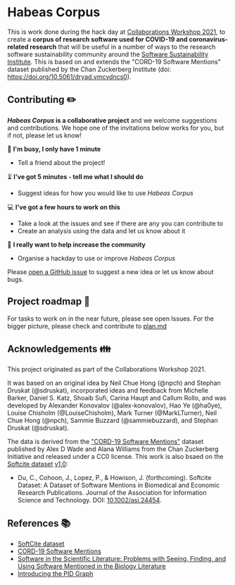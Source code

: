# Habeas Corpus

This is work done during the hack day at [Collaborations Workshop 2021](https://www.software.ac.uk/cw21), to create a **corpus of research software used for COVID-19 and coronavirus-related research** that will be useful in a number of ways to the research software sustainability community around the [Software Sustainability Institute](https://www.software.ac.uk/). This is based on and extends the "CORD-19 Software Mentions" dataset published by the Chan Zuckerberg Institute (doi: https://doi.org/10.5061/dryad.vmcvdncs0).

## Contributing :pencil2:

**_Habeas Corpus_ is a collaborative project** and we welcome suggestions and contributions. We hope one of the invitations below works for you, but if not, please let us know!

:running: **I'm busy, I only have 1 minute**
- Tell a friend about the project!

:hourglass_flowing_sand: **I've got 5 minutes - tell me what I should do**
- Suggest ideas for how you would like to use _Habeas Corpus_

:computer: **I've got a few hours to work on this**
- Take a look at the issues and see if there are any you can contribute to
- Create an analysis using the data and let us know about it

:tada: **I really want to help increase the community**
- Organise a hackday to use or improve _Habeas Corpus_

Please [open a GitHub issue](https://github.com/softwaresaved/habeas-corpus/issues) to suggest a new idea or let us know about bugs.

## Project roadmap :checkered_flag:
For tasks to work on in the near future, please see open Issues. 
For the bigger picture, please check and contribute to [plan.md](docs/plan.md)

## Acknowledgements :family:

This project originated as part of the Collaborations Workshop 2021.

It was based on an original idea by Neil Chue Hong (@npch) and Stephan Druskat (@sdruskat), incorporated ideas and feedback from Michelle Barker, Daniel S. Katz, Shoaib Sufi, Carina Haupt and Callum Rollo, and was developed by Alexander Konovalov (@alex-konovalov), Hao Ye (@ha0ye), Louise Chisholm (@LouiseChisholm), Mark Turner (@MarkLTurner), Neil Chue Hong (@npch), Sammie Buzzard (@sammiebuzzard), and Stephan Druskat (@sdruskat).

The data is derived from the ["CORD-19 Software Mentions"](https://datadryad.org/stash/dataset/doi:10.5061/dryad.vmcvdncs0) dataset published by Alex D Wade and Alana Williams from the Chan Zuckerberg Initiative and released under a CC0 license. 
This work is also bsaed on the [Softcite dataset](https://github.com/howisonlab/softcite-dataset) [v1.0](https://github.com/howisonlab/softcite-dataset/releases/tag/v1.0):  
- Du, C., Cohoon, J., Lopez, P., & Howison, J. (forthcoming). Softcite Dataset: A Dataset of Software Mentions in Biomedical and Economic Research Publications. Journal of the Association for Information Science and Technology. DOI: [10.1002/asi.24454](https://doi.org/10.1002/asi.24454).

## References :books:

- [SoftCite dataset](https://github.com/howisonlab/softcite-dataset)
- [CORD-19 Software Mentions](https://datadryad.org/stash/dataset/doi:10.5061/dryad.vmcvdncs0)
- [Software in the Scientific Literature: Problems with Seeing, Finding, and Using Software Mentioned in the Biology Literature](http://james.howison.name/pubs/howison-bullard-2015-software-citation.pdf)
- [Introducing the PID Graph](https://www.project-freya.eu/en/blogs/blogs/the-pid-graph)
